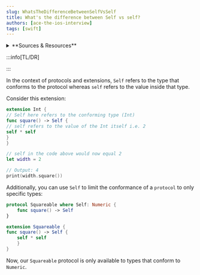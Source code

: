 ```yaml
---
slug: WhatsTheDifferenceBetweenSelfVsSelf
title: What's the difference between Self vs self?
authors: [ace-the-ios-interview]
tags: [swift]
---
```


<details>
  <summary>**Sources & Resources**</summary>

  **Main Source:** [Ace the iOS Interview](https://aryamansharda.gumroad.com/l/tcvck)

  **Additional Sources:**

  **Further Reading:**

</details>

:::info[TL/DR]

:::

In the context of protocols and extensions, `Self` refers to the type that conforms to the protocol whereas `self` refers to the value inside that type.

Consider this extension:
```swift
extension Int {
// Self here refers to the conforming type (Int)
func square() -> Self {
// self refers to the value of the Int itself i.e. 2
self * self
}
}

// self in the code above would now equal 2
let width = 2

// Output: 4
print(width.square())
```

Additionally, you can use `Self` to limit the conformance of a `protocol` to only specific types:

```swift
protocol Squareable where Self: Numeric {
    func square() -> Self
}

extension Squareable {
func square() -> Self {
    self * self
    }
}
```
Now, our `Squareable` protocol is only available to types that conform to `Numeric`.
